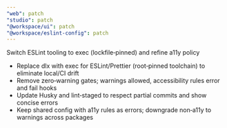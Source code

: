 ```yaml
---
"web": patch
"studio": patch
"@workspace/ui": patch
"@workspace/eslint-config": patch
---
```


Switch ESLint tooling to exec (lockfile‑pinned) and refine a11y policy

- Replace dlx with exec for ESLint/Prettier (root‑pinned toolchain) to eliminate local/CI drift
- Remove zero‑warning gates; warnings allowed, accessibility rules error and fail hooks
- Update Husky and lint‑staged to respect partial commits and show concise errors
- Keep shared config with a11y rules as errors; downgrade non‑a11y to warnings across packages
